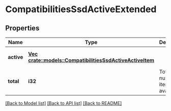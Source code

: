 # CompatibilitiesSsdActiveExtended

## Properties
Name | Type | Description | Notes
------------ | ------------- | ------------- | -------------
**active** | [**Vec <crate::models::CompatibilitiesSsdActiveActiveItem>**](CompatibilitiesSsdActiveActiveItem.md) |  | [optional] [default to null]
**total** | **i32** | Total number of items available. | [optional] [default to null]

[[Back to Model list]](../README.md#documentation-for-models) [[Back to API list]](../README.md#documentation-for-api-endpoints) [[Back to README]](../README.md)



